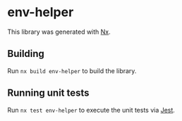 # env-helper

This library was generated with [Nx](https://nx.dev).

## Building

Run `nx build env-helper` to build the library.

## Running unit tests

Run `nx test env-helper` to execute the unit tests via [Jest](https://jestjs.io).
